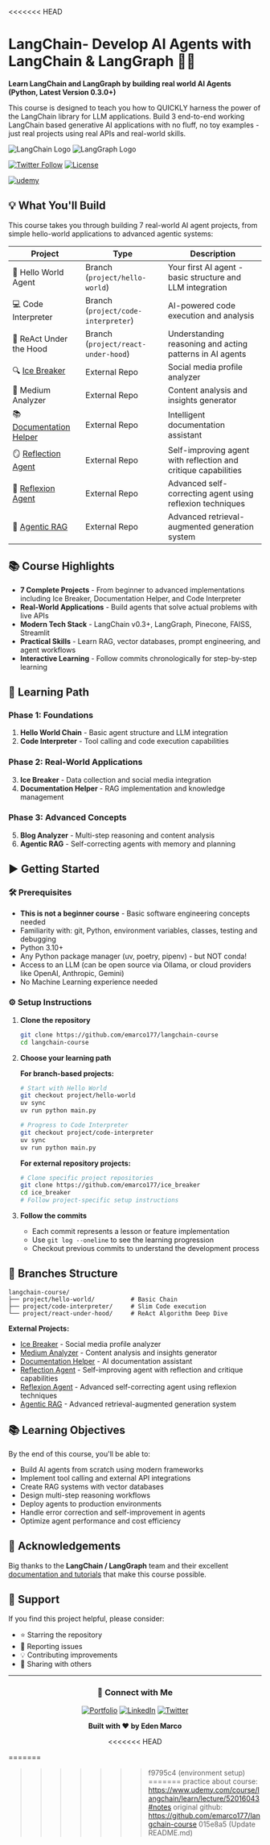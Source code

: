 <<<<<<< HEAD
# LangChain- Develop AI Agents with LangChain & LangGraph 🦜🔗

**Learn LangChain and LangGraph by building real world AI Agents (Python, Latest Version 0.3.0+)**

This course is designed to teach you how to QUICKLY harness the power of the LangChain library for LLM applications. Build 3 end-to-end working LangChain based generative AI applications with no fluff, no toy examples - just real projects using real APIs and real-world skills.

![LangChain Logo](/static/LangChain-logo.svg)
![LangGraph Logo](/static/LangGraph%20wordmark%20-%20dark.svg)

[![Twitter Follow](https://img.shields.io/twitter/follow/EdenMarco177?style=social)](https://twitter.com/EdenMarco177)
[![License](https://img.shields.io/badge/License-Apache%202.0-blue.svg)](LICENSE)

[![udemy](https://img.shields.io/badge/LangChain%20Udemy%20Course%20Coupon%20%2412.99-brightgreen)](https://www.udemy.com/course/langchain/?couponCode=SEP-2025)



## 💡 What You'll Build 

This course takes you through building 7 real-world AI agent projects, from simple hello-world applications to advanced agentic systems:

| Project | Type | Description |
|---------|------|-------------|
| 👋 Hello World Agent | Branch (`project/hello-world`) | Your first AI agent - basic structure and LLM integration |
| 💻 Code Interpreter | Branch (`project/code-interpreter`) | AI-powered code execution and analysis |
| 🧠 ReAct Under the Hood | Branch (`project/react-under-hood`) | Understanding reasoning and acting patterns in AI agents |
| 🔍 [Ice Breaker](https://github.com/emarco177/IceBreaker) | External Repo | Social media profile analyzer |
| 📝 Medium Analyzer | External Repo | Content analysis and insights generator |
| 📚 [Documentation Helper](https://github.com/emarco177/documentation-helper) | External Repo | Intelligent documentation assistant |
| 🪞 [Reflection Agent](https://github.com/emarco177/langgraph-course/tree/project/reflection-agent) | External Repo | Self-improving agent with reflection and critique capabilities |
| 🔄 [Reflexion Agent](https://github.com/emarco177/langgraph-course/tree/project/reflexion-agent) | External Repo | Advanced self-correcting agent using reflexion techniques |
| 🤖 [Agentic RAG](https://github.com/emarco177/langgraph-course/tree/project/agentic-rag) | External Repo | Advanced retrieval-augmented generation system |

## 📚 Course Highlights 

- **7 Complete Projects** - From beginner to advanced implementations including Ice Breaker, Documentation Helper, and Code Interpreter
- **Real-World Applications** - Build agents that solve actual problems with live APIs
- **Modern Tech Stack** - LangChain v0.3+, LangGraph, Pinecone, FAISS, Streamlit
- **Practical Skills** - Learn RAG, vector databases, prompt engineering, and agent workflows
- **Interactive Learning** - Follow commits chronologically for step-by-step learning

## 🤔 Learning Path 

### Phase 1: Foundations
1. **Hello World Chain** - Basic agent structure and LLM integration
2. **Code Interpreter** - Tool calling and code execution capabilities

### Phase 2: Real-World Applications
3. **Ice Breaker** - Data collection and social media integration
4. **Documentation Helper** - RAG implementation and knowledge management

### Phase 3: Advanced Concepts
5. **Blog Analyzer** - Multi-step reasoning and content analysis
6. **Agentic RAG** - Self-correcting agents with memory and planning

## ▶️ Getting Started 

### 🛠️ Prerequisites 
- **This is not a beginner course** - Basic software engineering concepts needed
- Familiarity with: git, Python, environment variables, classes, testing and debugging
- Python 3.10+
- Any Python package manager (uv, poetry, pipenv) - but NOT conda!
- Access to an LLM (can be open source via Ollama, or cloud providers like OpenAI, Anthropic, Gemini)
- No Machine Learning experience needed

### ⚙️ Setup Instructions 

1. **Clone the repository**
   ```bash
   git clone https://github.com/emarco177/langchain-course
   cd langchain-course
   ```
2. **Choose your learning path**
   
   **For branch-based projects:**
   ```bash
   # Start with Hello World
   git checkout project/hello-world
   uv sync
   uv run python main.py
   
   # Progress to Code Interpreter
   git checkout project/code-interpreter
   uv sync
   uv run python main.py
   ```
   
   **For external repository projects:**
   ```bash
   # Clone specific project repositories
   git clone https://github.com/emarco177/ice_breaker
   cd ice_breaker
   # Follow project-specific setup instructions
   ```

3. **Follow the commits**
   - Each commit represents a lesson or feature implementation
   - Use `git log --oneline` to see the learning progression
   - Checkout previous commits to understand the development process

## 📁 Branches Structure 

```
langchain-course/
├── project/hello-world/          # Basic Chain 
├── project/code-interpreter/     # Slim Code execution 
└── project/react-under-hood/     # ReAct Algorithm Deep Dive
```
**External Projects:**
- [Ice Breaker](https://github.com/emarco177/ice_breaker) - Social media profile analyzer
- [Medium Analyzer](https://github.com/emarco177/blog-analyzer) - Content analysis and insights generator
- [Documentation Helper](https://github.com/emarco177/documentation-helper) - AI documentation assistant
- [Reflection Agent](https://github.com/emarco177/langgraph-course/tree/project/reflection-agent) - Self-improving agent with reflection and critique capabilities
- [Reflexion Agent](https://github.com/emarco177/langgraph-course/tree/project/reflexion-agent) - Advanced self-correcting agent using reflexion techniques
- [Agentic RAG](https://github.com/emarco177/langgraph-course/tree/project/agentic-rag) - Advanced retrieval-augmented generation system


## 📚 Learning Objectives 

By the end of this course, you'll be able to:

- Build AI agents from scratch using modern frameworks
- Implement tool calling and external API integrations
- Create RAG systems with vector databases
- Design multi-step reasoning workflows
- Deploy agents to production environments
- Handle error correction and self-improvement in agents
- Optimize agent performance and cost efficiency





## 🙏 Acknowledgements 

Big thanks to the **LangChain / LangGraph** team and their excellent [documentation and tutorials](https://langchain-ai.github.io/langgraph/tutorials/introduction/) that make this course possible.

## 🌟 Support

If you find this project helpful, please consider:
- ⭐ Starring the repository
- 🐛 Reporting issues
- 💡 Contributing improvements
- 📢 Sharing with others

---

<div align="center">

### 🔗 Connect with Me

[![Portfolio](https://img.shields.io/badge/Portfolio-000?style=for-the-badge&logo=ko-fi&logoColor=white)](https://www.udemy.com/course/langchain/?referralCode=D981B8213164A3EA91AC)
[![LinkedIn](https://img.shields.io/badge/LinkedIn-0A66C2?style=for-the-badge&logo=linkedin&logoColor=white)](https://www.linkedin.com/in/eden-marco/)
[![Twitter](https://img.shields.io/badge/Twitter-1DA1F2?style=for-the-badge&logo=twitter&logoColor=white)](https://twitter.com/EdenEmarco177)

**Built with ❤️ by Eden Marco**

<<<<<<< HEAD
</div>
=======
</div>

>>>>>>> f9795c4 (environment setup)
=======
practice about course: https://www.udemy.com/course/langchain/learn/lecture/52016043#notes
original github: https://github.com/emarco177/langchain-course
>>>>>>> 015e8a5 (Update README.md)
